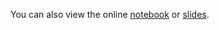 You can also view the online [notebook](http://nbviewer.ipython.org/github/iit-cs429/main/blob/master/lectures/lec05/Index.ipynb) or [slides](https://rawgithub.com/iit-cs429/main/master/lectures/lec05/Index.slides.html).

